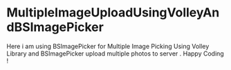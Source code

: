 # MultipleImageUploadUsingVolleyAndBSImagePicker
Here i am using BSImagePicker for Multiple Image Picking 
Using Volley Library and BSImagePicker upload multiple photos to server .
Happy Coding !
